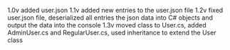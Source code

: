 1.0v added user.json
1.1v added new entries to the user.json file
1.2v fixed user.json file, deserialized all entries the json data into C# objects and output the data into the console
1.3v moved class to User.cs, added AdminUser.cs and RegularUser.cs, used inheritance to extend the User class